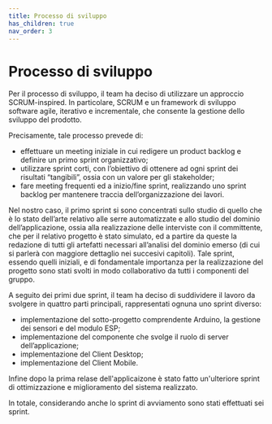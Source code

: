 ```yaml
---
title: Processo di sviluppo
has_children: true
nav_order: 3
---
```


# Processo di sviluppo

Per il processo di sviluppo, il team ha deciso di utilizzare un approccio SCRUM-inspired.
In particolare, SCRUM e un framework di sviluppo software agile, iterativo e incrementale, che consente la gestione dello sviluppo del prodotto.

Precisamente, tale processo prevede di:

- effettuare un meeting iniziale in cui redigere un product backlog e definire
un primo sprint organizzativo;
- utilizzare sprint corti, con l’obiettivo di ottenere ad ogni sprint dei risultati
“tangibili”, ossia con un valore per gli stakeholder;
- fare meeting frequenti ed a inizio/fine sprint, realizzando uno sprint backlog
per mantenere traccia dell’organizzazione dei lavori.

Nel nostro caso, il primo sprint si sono concentrati sullo studio di quello che è lo stato dell’arte relativo alle serre automatizzate e allo studio del dominio dell’applicazione, ossia alla realizzazione delle interviste con il committente, che per il relativo progetto è stato simulato, ed a partire da queste la redazione di tutti gli artefatti necessari all’analisi del dominio emerso (di cui si parlerà con maggiore dettaglio nei succesivi capitoli). Tale sprint, essendo quelli iniziali, e di fondamentale importanza per la realizzazione del progetto sono stati svolti in modo collaborativo da tutti i componenti del gruppo.

A seguito dei primi due sprint, il team ha deciso di suddividere il lavoro da svolgere
in quattro parti principali, rappresentati ognuna uno sprint diverso:
- implementazione del sotto-progetto comprendente Arduino, la gestione dei
sensori e del modulo ESP;
- implementazione del componente che svolge il ruolo di server dell’applicazione;
- implementazione del Client Desktop;
- implementazione del Client Mobile.

Infine dopo la prima relase dell'applicaizone è stato fatto un'ulteriore sprint di ottimizzazione e miglioramento del sistema realizzato.

In totale, considerando anche lo sprint di avviamento sono stati effettuati sei sprint.
